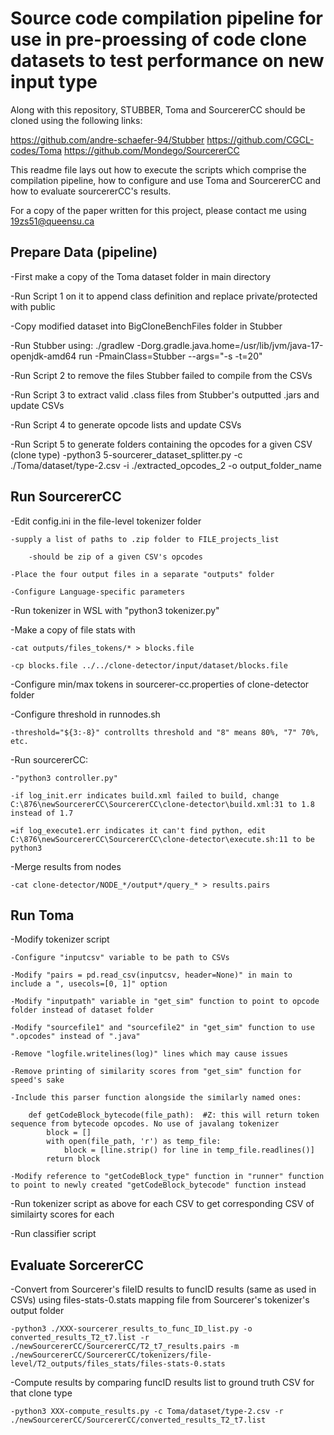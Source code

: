 # Source code compilation pipeline for use in pre-proessing of code clone datasets to test performance on new input type

Along with this repository, STUBBER, Toma and SourcererCC should be cloned using the following links:

https://github.com/andre-schaefer-94/Stubber
https://github.com/CGCL-codes/Toma
https://github.com/Mondego/SourcererCC

This readme file lays out how to execute the scripts which comprise the compilation pipeline, how to configure and use Toma and SourcererCC and how to evaluate sourcererCC's results.

For a copy of the paper written for this project, please contact me using 19zs51@queensu.ca

## Prepare Data (pipeline)

-First make a copy of the Toma dataset folder in main directory

-Run Script 1 on it to append class definition and replace private/protected with public

-Copy modified dataset into BigCloneBenchFiles folder in Stubber

-Run Stubber using: ./gradlew -Dorg.gradle.java.home=/usr/lib/jvm/java-17-openjdk-amd64 run -PmainClass=Stubber --args="-s -t=20"

-Run Script 2 to remove the files Stubber failed to compile from the CSVs

-Run Script 3 to extract valid .class files from Stubber's outputted .jars and update CSVs

-Run Script 4 to generate opcode lists and update CSVs

-Run Script 5 to generate folders containing the opcodes for a given CSV (clone type)
    -python3 5-sourcerer_dataset_splitter.py -c ./Toma/dataset/type-2.csv -i ./extracted_opcodes_2 -o output_folder_name


## Run SourcererCC

-Edit config.ini in the file-level tokenizer folder

    -supply a list of paths to .zip folder to FILE_projects_list 

        -should be zip of a given CSV's opcodes 

    -Place the four output files in a separate "outputs" folder

    -Configure Language-specific parameters


-Run tokenizer in WSL with "python3 tokenizer.py"


-Make a copy of file stats with 

    -cat outputs/files_tokens/* > blocks.file

    -cp blocks.file ../../clone-detector/input/dataset/blocks.file


-Configure min/max tokens in sourcerer-cc.properties of clone-detector folder

-Configure threshold in runnodes.sh

    -threshold="${3:-8}" controllts threshold and "8" means 80%, "7" 70%, etc.


-Run sourcererCC:

    -"python3 controller.py"

    -if log_init.err indicates build.xml failed to build, change C:\876\newSourcererCC\SourcererCC\clone-detector\build.xml:31 to 1.8 instead of 1.7

    =if log_execute1.err indicates it can't find python, edit C:\876\newSourcererCC\SourcererCC\clone-detector\execute.sh:11 to be python3


-Merge results from nodes

    -cat clone-detector/NODE_*/output*/query_* > results.pairs


## Run Toma

-Modify tokenizer script

    -Configure "inputcsv" variable to be path to CSVs

    -Modify "pairs = pd.read_csv(inputcsv, header=None)" in main to include a ", usecols=[0, 1]" option

    -Modify "inputpath" variable in "get_sim" function to point to opcode folder instead of dataset folder

    -Modify "sourcefile1" and "sourcefile2" in "get_sim" function to use ".opcodes" instead of ".java"

    -Remove "logfile.writelines(log)" lines which may cause issues

    -Remove printing of similarity scores from "get_sim" function for speed's sake

    -Include this parser function alongside the similarly named ones:

        def getCodeBlock_bytecode(file_path):  #Z: this will return token sequence from bytecode opcodes. No use of javalang tokenizer
            block = []
            with open(file_path, 'r') as temp_file:
                block = [line.strip() for line in temp_file.readlines()]
            return block

    -Modify reference to "getCodeBlock_type" function in "runner" function to point to newly created "getCodeBlock_bytecode" function instead 

-Run tokenizer script as above for each CSV to get corresponding CSV of similairty scores for each

-Run classifier script


## Evaluate SorcererCC

-Convert from Sourcerer's fileID results to funcID results (same as used in CSVs) using files-stats-0.stats mapping file from Sourcerer's tokenizer's output folder

    -python3 ./XXX-sourcerer_results_to_func_ID_list.py -o converted_results_T2_t7.list -r ./newSourcererCC/SourcererCC/T2_t7_results.pairs -m ./newSourcererCC/SourcererCC/tokenizers/file-level/T2_outputs/files_stats/files-stats-0.stats

-Compute results by comparing funcID results list to ground truth CSV for that clone type

    -python3 XXX-compute_results.py -c Toma/dataset/type-2.csv -r ./newSourcererCC/SourcererCC/converted_results_T2_t7.list
